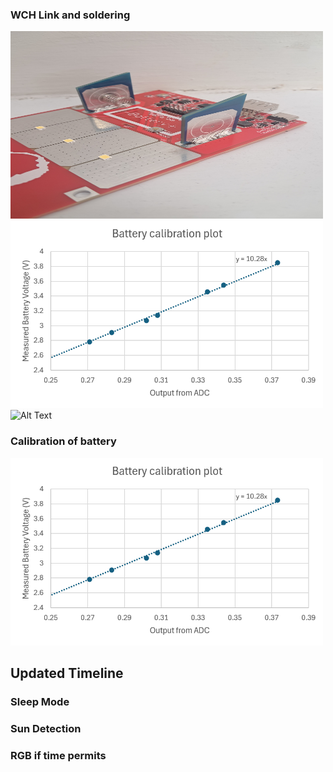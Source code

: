 ### WCH Link and soldering 
<img src="assets/1000021807.jpg" alt="Alt Text" width="500" height="300"> 


<img src="assets/calibgraph.png" alt="Alt Text" width="500" height="300"> 


<img src="assets/newlink.jpg" alt="Alt Text" width="500" height="300"> 


### Calibration of battery 
<img src="assets/calibgraph.png" alt="Alt Text" width="500" height="300"> 



## Updated Timeline
### Sleep Mode
### Sun Detection
### RGB if time permits

